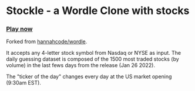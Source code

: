 # Stockle - a Wordle Clone with stocks

### [Play now](https://stockle.win)

Forked from [hannahcode/wordle](https://github.com/hannahcode/wordle).

It accepts any 4-letter stock symbol from Nasdaq or NYSE as input. The daily guessing dataset is composed of the 1500 most traded stocks (by volume) in the last fews days from the release (Jan 26 2022).

The "ticker of the day" changes every day at the US market opening (9:30am EST).
